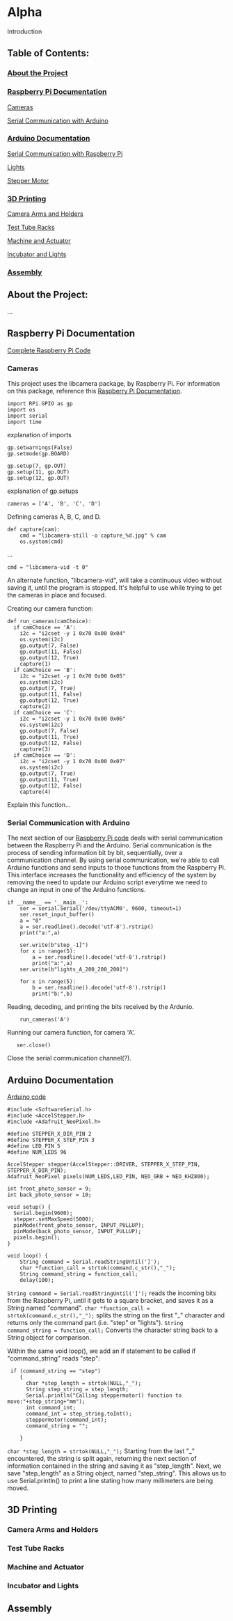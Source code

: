 # Alpha
Introduction


## Table of Contents:
### [About the Project](https://github.com/LiftLaboratory/Alpha/edit/main/README.md#about-the-project)
### [Raspberry Pi Documentation](https://github.com/LiftLaboratory/Alpha/edit/main/README.md#raspberry-pi-documentation)
  [Cameras](https://github.com/LiftLaboratory/Alpha/edit/main/README.md#cameras)
  
  [Serial Communication with Arduino](https://github.com/LiftLaboratory/Alpha/edit/main/README.md#serial-communication-with-arduino)
### [Arduino Documentation](https://github.com/LiftLaboratory/Alpha/edit/main/README.md#ardunio-documentation)
  [Serial Communication with Raspberry Pi](https://github.com/LiftLaboratory/Alpha/edit/main/README.md#serial-communication-with-raspberry-pi)
  
  [Lights](https://github.com/LiftLaboratory/Alpha/edit/main/README.md#lights)
  
  [Stepper Motor](https://github.com/LiftLaboratory/Alpha/edit/main/README.md#stepper-motor)
### [3D Printing](https://github.com/LiftLaboratory/Alpha/edit/main/README.md#3d-printing-1)
  [Camera Arms and Holders](https://github.com/LiftLaboratory/Alpha/edit/main/README.md#camera-parts)
  
  [Test Tube Racks](https://github.com/LiftLaboratory/Alpha/edit/main/README.md#test-tube-racks)
  
  [Machine and Actuator](https://github.com/LiftLaboratory/Alpha/edit/main/README.md#machine-and-actuator)
  
  [Incubator and Lights](https://github.com/LiftLaboratory/Alpha/edit/main/README.md#incubator-and-lights)
### [Assembly](https://github.com/LiftLaboratory/Alpha/edit/main/README.md#assembly-1)

## About the Project:

...

## Raspberry Pi Documentation

[Complete Raspberry Pi Code](./pi_serial_comm.py)

### Cameras
This project uses the libcamera package, by Raspberry Pi. For information on this package, reference this [Raspberry Pi Documentation](https://www.raspberrypi.com/documentation/accessories/camera.html#libcamera-and-libcamera-apps).

```
import RPi.GPIO as gp
import os
import serial
import time
```
explanation of imports

```
gp.setwarnings(False)
gp.setmode(gp.BOARD)

gp.setup(7, gp.OUT)
gp.setup(11, gp.OUT)
gp.setup(12, gp.OUT)
```
explanation of gp.setups

```
cameras = ['A', 'B', 'C', 'D']
```
Defining cameras A, B, C, and D.

```
def capture(cam):
    cmd = "libcamera-still -o capture_%d.jpg" % cam
    os.system(cmd)
```
...
```
cmd = "libcamera-vid -t 0"
```
An alternate function, "libcamera-vid", will take a continuous video without saving it, until the program is stopped. It's helpful to use while trying to get the cameras in place and focused.

Creating our camera function:
```
def run_cameras(camChoice):
  if camChoice == 'A':
    i2c = "i2cset -y 1 0x70 0x00 0x04"
    os.system(i2c)
    gp.output(7, False)
    gp.output(11, False)
    gp.output(12, True)
    capture(1)
  if camChoice == 'B':
    i2c = "i2cset -y 1 0x70 0x00 0x05"
    os.system(i2c)
    gp.output(7, True)
    gp.output(11, False)
    gp.output(12, True)
    capture(2)
  if camChoice == 'C':
    i2c = "i2cset -y 1 0x70 0x00 0x06"
    os.system(i2c)
    gp.output(7, False)
    gp.output(11, True)
    gp.output(12, False)
    capture(3)
  if camChoice == 'D':
    i2c = "i2cset -y 1 0x70 0x00 0x07"
    os.system(i2c)
    gp.output(7, True)
    gp.output(11, True)
    gp.output(12, False)
    capture(4)
 ```
 Explain this function...

### Serial Communication with Arduino
The next section of our [Raspberry Pi code](./pi_serial_comm.py) deals with serial communication between the Raspberry Pi and the Arduino. Serial communication is the process of sending information bit by bit, sequentially, over a communication channel. By using serial communication, we're able to call Arduino functions and send inputs to those functions from the Raspberry Pi. This interface increases the functionality and efficiency of the system by removing the need to update our Arduino script everytime we need to change an input in one of the Arduino functions. 

```
if __name__ == '__main__':
    ser = serial.Serial('/dev/ttyACM0', 9600, timeout=1)
    ser.reset_input_buffer()
    a = "0"
    a = ser.readline().decode('utf-8').rstrip()
    print("a:",a)
```

```
    ser.write(b"step_-1]")
    for x in range(5):
        a = ser.readline().decode('utf-8').rstrip()
        print("a:",a)
    ser.write(b"lights_A_200_200_200]")
 ```   
    
```
    for x in range(5):
        b = ser.readline().decode('utf-8').rstrip()
        print("b:",b)
```
Reading, decoding, and printing the bits received by the Ardunio. 
```        
    run_cameras('A')
 ```
 Running our camera function, for camera 'A'.
 ```       
    ser.close()
 ```
Close the serial communication channel(?).

## Arduino Documentation

[Arduino code](./arduino_code.ino)

```
#include <SoftwareSerial.h>
#include <AccelStepper.h>
#include <Adafruit_NeoPixel.h>
```
```
#define STEPPER_X_DIR_PIN 2
#define STEPPER_X_STEP_PIN 3
#define LED_PIN 5
#define NUM_LEDS 96
```
```
AccelStepper stepper(AccelStepper::DRIVER, STEPPER_X_STEP_PIN, STEPPER_X_DIR_PIN);
Adafruit_NeoPixel pixels(NUM_LEDS,LED_PIN, NEO_GRB + NEO_KHZ800); 
```
```
int front_photo_sensor = 9;
int back_photo_sensor = 10; 
```
```
void setup() {
  Serial.begin(9600);
  stepper.setMaxSpeed(5000);
  pinMode(front_photo_sensor, INPUT_PULLUP); 
  pinMode(back_photo_sensor, INPUT_PULLUP);
  pixels.begin();
}
```
```
void loop() {
    String command = Serial.readStringUntil(']');
    char *function_call = strtok(command.c_str(),"_");
    String command_string = function_call;
    delay(100);
```
```String command = Serial.readStringUntil(']');``` reads the incoming bits from the Raspberry Pi, until it gets to a square bracket, and saves it as a String named "command".
```char *function_call = strtok(command.c_str(),"_");``` splits the string on the first "_" character and returns only the command part (i.e. "step" or "lights").
```String command_string = function_call;``` Converts the character string back to a String object for comparison.

Within the same void loop(), we add an if statement to be called if "command_string" reads "step":
```
 if (command_string == "step")
    {
      char *step_length = strtok(NULL,"_");
      String step_string = step_length;
      Serial.println("Calling steppermotor() function to move:"+step_string+"mm");
      int command_int;
      command_int = step_string.toInt();
      steppermotor(command_int);
      command_string = "";
      
    }
```
``` char *step_length = strtok(NULL,"_"); ``` Starting from the last "_" encountered, the string is split again, returning the next section of information contained in the string and saving it as "step_length". Next, we save "step_length" as a String object, named "step_string". This allows us to use Serial.println() to print a line stating how many millimeters are being moved.

## 3D Printing
### Camera Arms and Holders

### Test Tube Racks

### Machine and Actuator

### Incubator and Lights


## Assembly

